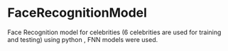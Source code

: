 # FaceRecognitionModel
Face Recognition model for celebrities (6 celebrities are used for training and testing) using python , FNN models were used.
